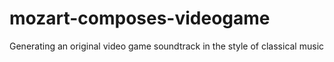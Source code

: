 # mozart-composes-videogame
Generating an original video game soundtrack in the style of classical music
